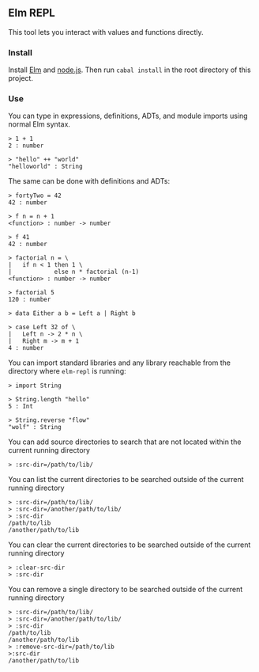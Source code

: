 ## Elm REPL

This tool lets you interact with values and functions directly.

### Install

Install [Elm](https://github.com/evancz/Elm/blob/master/README.md#install)
and [node.js](http://nodejs.org/download/). Then run `cabal install`
in the root directory of this project.

### Use

You can type in expressions, definitions, ADTs, and module imports
using normal Elm syntax. 

```
> 1 + 1
2 : number

> "hello" ++ "world"
"helloworld" : String
```

The same can be done with definitions and ADTs:

```
> fortyTwo = 42
42 : number

> f n = n + 1
<function> : number -> number

> f 41
42 : number

> factorial n = \
|   if n < 1 then 1 \
|            else n * factorial (n-1)
<function> : number -> number

> factorial 5   
120 : number

> data Either a b = Left a | Right b

> case Left 32 of \
|   Left n -> 2 * n \
|   Right m -> m + 1
4 : number
```

You can import standard libraries and any library
reachable from the directory where `elm-repl` is running:

```
> import String

> String.length "hello"
5 : Int

> String.reverse "flow"
"wolf" : String
```

You can add source directories to search that are not located
within the current running directory

```
> :src-dir=/path/to/lib/
```

You can list the current directories to be searched outside
of the current running directory

```
> :src-dir=/path/to/lib/
> :src-dir=/another/path/to/lib/
> :src-dir
/path/to/lib
/another/path/to/lib
```

You can clear the current directories to be searched outside
of the current running directory
```
> :clear-src-dir
> :src-dir
```

You can remove a single directory to be searched outside of
the current running directory

```
> :src-dir=/path/to/lib/
> :src-dir=/another/path/to/lib/
> :src-dir
/path/to/lib
/another/path/to/lib
> :remove-src-dir=/path/to/lib
>:src-dir
/another/path/to/lib
```

